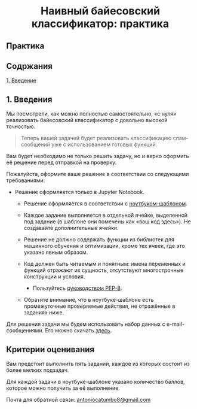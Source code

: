 # <center>  Наивный байесовский классификатор: практика
## Практика
## Содржания

[1. Введение](https://github.com/evangelistafoxtrot/Practica_N_Bayes.git)


## 1. Введения 

Мы посмотрели, как можно полностью самостоятельно, «с нуля» реализовать байесовский классификатор с довольно высокой точностью.

  > Теперь вашей задачей будет реализовать классификацию спам-сообщений уже с использованием готовых функций.

Вам будет необходимо не только решить задачу, но и верно оформить её решение перед отправкой на проверку.

Пожалуйста, оформите ваше решение в соответствии со следующими требованиями:

* Решение оформляется только в Jupyter Notebook.
    * Решение оформляется в соответствии с [ноутбуком-шаблоном](/Users/macbook/Downloads/SGA_unit6_NBC.ipynb).
    * Каждое задание выполняется в отдельной ячейке, выделенной под задание (в шаблоне они помечены как «ваш код здесь»). Не создавайте дополнительные ячейки.
    * Решение не должно содержать функции из библиотек для машинного обучения и оптимизации, кроме тех ячеек, где это указано явным образом.
    * Код должен быть читаемым и понятным: имена переменных и функций отражают их сущность, отсутствуют многострочные конструкции и условия.
         * Пользуйтесь [руководством PEP-8](https://apps.skillfactory.ru/learning/course/course-v1:SkillFactory+DSPR-2.0+14JULY2021/block-v1:SkillFactory+DSPR-2.0+14JULY2021+type@sequential+block@a59c651e246445c59adb1103df7894bf/block-v1:SkillFactory+DSPR-2.0+14JULY2021+type@vertical+block@958c1e42860d475999e9f9381dfe8b5a).

    * Обратите внимание, что в ноутбуке-шаблоне есть промежуточные проверяемые действия, не отражённые в заданиях ниже.

Для решения задачи мы будем использовать набор данных с e-mail-сообщениями. Его можно скачать [здесь](/Users/macbook/Downloads/spam_or_not_spam.zip).

## Критерии оценивания

Вам предстоит выполнить пять заданий, каждое из которых состоит из более мелких подзадач.

Для каждой задачи в ноутбуке-шаблоне указано количество баллов, которое можно получить за её выполнение.

Почта для обратной связи: [antoniocatumbo8@gmail.com](antoniocatumbo8@gmail.com)  

